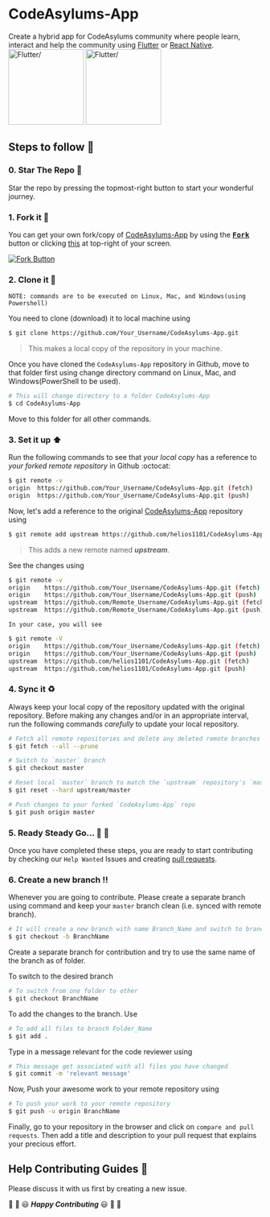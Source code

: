 # CodeAsylums-App
Create a hybrid app for CodeAsylums community where people learn, interact and help the community using [Flutter](https://flutter.dev/) or [React Native](https://reactnative.dev/).
<br/>
<img src=https://uploads-ssl.webflow.com/5d359e0f47f4bbac7f9e3f50/5ef0a664ab7b6a925ddf8e64_flutter.png height=150px alt=Flutter/>
<img src=https://upload.wikimedia.org/wikipedia/commons/thumb/a/a7/React-icon.svg/1280px-React-icon.svg.png height=150px alt=Flutter/>

## Steps to follow :scroll:

### 0. Star The Repo :star2:

Star the repo by pressing the topmost-right button to start your wonderful journey.


### 1. Fork it :fork_and_knife:

You can get your own fork/copy of [CodeAsylums-App](https://github.com/helios1101/CodeAsylums-App) by using the <a href="https://github.com/helios1101/CodeAsylums-App/new/master?readme=1#fork-destination-box"><kbd><b>Fork</b></kbd></a> button or clicking [this](https://github.com/helios1101/CodeAsylums-App/new/master?readme=1#fork-destination-box) at top-right of your screen.

 [![Fork Button](https://help.github.com/assets/images/help/repository/fork_button.jpg)](https://github.com/helios1101/CodeAsylums-App/)


### 2. Clone it :busts_in_silhouette:

`NOTE: commands are to be executed on Linux, Mac, and Windows(using Powershell)`

You need to clone (download) it to local machine using

```sh
$ git clone https://github.com/Your_Username/CodeAsylums-App.git
```

> This makes a local copy of the repository in your machine.

Once you have cloned the `CodeAsylums-App` repository in Github, move to that folder first using change directory command on Linux, Mac, and Windows(PowerShell to be used).

```sh
# This will change directory to a folder CodeAsylums-App
$ cd CodeAsylums-App
```

Move to this folder for all other commands.

### 3. Set it up :arrow_up:

Run the following commands to see that *your local copy* has a reference to *your forked remote repository* in Github :octocat:

```sh
$ git remote -v
origin  https://github.com/Your_Username/CodeAsylums-App.git (fetch)
origin  https://github.com/Your_Username/CodeAsylums-App.git (push)
```

Now, let's add a reference to the original [CodeAsylums-App](https://github.com/helios1101/CodeAsylums-App/) repository using

```sh
$ git remote add upstream https://github.com/helios1101/CodeAsylums-App.git
```

> This adds a new remote named ***upstream***.

See the changes using

```sh
$ git remote -v
origin    https://github.com/Your_Username/CodeAsylums-App.git (fetch)
origin    https://github.com/Your_Username/CodeAsylums-App.git (push)
upstream  https://github.com/Remote_Username/CodeAsylums-App.git (fetch)
upstream  https://github.com/Remote_Username/CodeAsylums-App.git (push)
```
`In your case, you will see`
```sh
$ git remote -V
origin    https://github.com/Your_Username/CodeAsylums-App.git (fetch)
origin    https://github.com/Your_Username/CodeAsylums-App.git (push)
upstream  https://github.com/helios1101/CodeAsylums-App.git (fetch)
upstream  https://github.com/helios1101/CodeAsylums-App.git (push)
```

### 4. Sync it :recycle:

Always keep your local copy of the repository updated with the original repository.
Before making any changes and/or in an appropriate interval, run the following commands *carefully* to update your local repository.

```sh
# Fetch all remote repositories and delete any deleted remote branches
$ git fetch --all --prune

# Switch to `master` branch
$ git checkout master

# Reset local `master` branch to match the `upstream` repository's `master` branch
$ git reset --hard upstream/master

# Push changes to your forked `CodeAsylums-App` repo
$ git push origin master
```

### 5. Ready Steady Go... :turtle: :rabbit2:

Once you have completed these steps, you are ready to start contributing by checking our `Help Wanted` Issues and creating [pull requests](https://github.com/helios1101/CodeAsylums-App/pulls).

### 6. Create a new branch :bangbang:

Whenever you are going to contribute. Please create a separate branch using command and keep your `master` branch clean (i.e. synced with remote branch).

```sh
# It will create a new branch with name Branch_Name and switch to branch Folder_Name
$ git checkout -b BranchName
```

Create a separate branch for contribution and try to use the same name of the branch as of folder.

To switch to the desired branch

```sh
# To switch from one folder to other
$ git checkout BranchName
```

To add the changes to the branch. Use

```sh
# To add all files to branch Folder_Name
$ git add .
```

Type in a message relevant for the code reviewer using

```sh
# This message get associated with all files you have changed
$ git commit -m 'relevant message'
```

Now, Push your awesome work to your remote repository using

```sh
# To push your work to your remote repository
$ git push -u origin BranchName
```

Finally, go to your repository in the browser and click on `compare and pull requests`.
Then add a title and description to your pull request that explains your precious effort.


## Help Contributing Guides :crown:

Please discuss it with us first by creating a new issue.

:tada: :confetti_ball: :smiley: _**Happy Contributing**_ :smiley: :confetti_ball: :tada:
